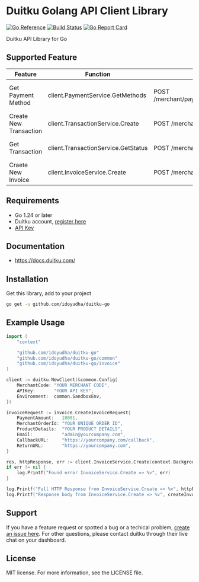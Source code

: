 # Duitku Golang API Client Library
[![Go Reference](https://pkg.go.dev/badge/github.com/idoyudha/duitku-go)](https://pkg.go.dev/github.com/idoyudha/duitku-go)
[![Build Status](https://github.com/idoyudha/duitku-go/actions/workflows/go.yml/badge.svg?branch=master)](https://github.com/idoyudha/duitku-go/actions/workflows/go.yml?query=branch%3Amaster)
[![Go Report Card](https://goreportcard.com/badge/github.com/idoyudha/duitku-go)](https://goreportcard.com/report/github.com/idoyudha/duitku-go)

Duitku API Library for Go

## Supported Feature
|        Feature         |              Function                |                HTTP Request                   |              Description              |
|------------------------|--------------------------------------|-----------------------------------------------|---------------------------------------|
| Get Payment Method     | client.PaymentService.GetMethods     | POST /merchant/paymentmethod/getpaymentmethod | Get list of available payment methods |
| Create New Transaction | client.TransactionService.Create     | POST /merchant/v2/inquiry                     | Create Transaction via V2 API         |
| Get Transaction        | client.TransactionService.GetStatus  | POST /merchant/transactionStatus              | Get Transaction via V2 API            |
| Craete New Invoice     | client.InvoiceService.Create         | POST /merchant/createInvoice                  | Create Transaction via POP API        |

## Requirements
- Go 1.24 or later
- Duitku account, [register here](https://dashboard.duitku.com/Account/Register)
- [API Key](https://docs.duitku.com/en/account/#account-integration--getting-api-key)

## Documentation
- https://docs.duitku.com/

## Installation

Get this library, add to your project

```bash
go get -u github.com/idoyudha/duitku-go
```

## Example Usage
```go
import (
	"context"

	"github.com/idoyudha/duitku-go"
	"github.com/idoyudha/duitku-go/common"
	"github.com/idoyudha/duitku-go/invoice"
)

client := duitku.NewClient(&common.Config{
	MerchantCode: "YOUR MERCHANT CODE",
	APIKey:       "YOUR API KEY",
	Environment:  common.SandboxEnv,
})

invoiceRequest := invoice.CreateInvoiceRequest{
    PaymentAmount:   10001,
	MerchantOrderId: "YOUR UNIQUE ORDER ID",
	ProductDetails:  "YOUR PRODUCT DETAILS",
	Email:           "admin@yourcompany.com",
	CallbackURL:     "https://yourcompany.com/callback",
	ReturnURL:       "https://yourcompany.com",
}

res, httpResponse, err := client.InvoiceService.Create(context.Background(), invoiceRequest)
if err != nil {
	log.Printf("Found error InvoiceService.Create => %v", err)
}

log.Printf("Full HTTP Response from InvoiceService.Create => %v", httpResponse)
log.Printf("Response body from InvoiceService.Create => %v", createInvoiceRes)
```

## Support
If you have a feature request or spotted a bug or a techical problem, [create an issue here](https://github.com/idoyudha/duitku-go/issues/new/choose).
For other questions, please contact duitku through their live chat on your dashboard.

## License
MIT license. For more information, see the LICENSE file.

